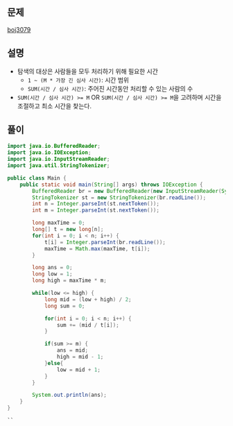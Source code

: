 ## 문제
[boj3079](https://www.acmicpc.net/problem/3079)

## 설명
* 탐색의 대상은 사람들을 모두 처리하기 위해 필요한 시간
  * ```1 ~ (M * 가장 긴 심사 시간)```: 시간 범위
  * ```SUM(시간 / 심사 시간)```: 주어진 시간동안 처리할 수 있는 사람의 수
* ```SUM(시간 / 심사 시간) >= M``` OR ```SUM(시간 / 심사 시간) >= M```을 고려하며 시간을 조절하고 최소 시간을 찾는다.

## 풀이
```java
import java.io.BufferedReader;
import java.io.IOException;
import java.io.InputStreamReader;
import java.util.StringTokenizer;

public class Main {
    public static void main(String[] args) throws IOException {
        BufferedReader br = new BufferedReader(new InputStreamReader(System.in));
        StringTokenizer st = new StringTokenizer(br.readLine());
        int n = Integer.parseInt(st.nextToken());
        int m = Integer.parseInt(st.nextToken());

        long maxTime = 0;
        long[] t = new long[n];
        for(int i = 0; i < n; i++) {
            t[i] = Integer.parseInt(br.readLine());
            maxTime = Math.max(maxTime, t[i]);
        }

        long ans = 0;
        long low = 1;
        long high = maxTime * m;

        while(low <= high) {
            long mid = (low + high) / 2;
            long sum = 0;

            for(int i = 0; i < n; i++) {
                sum += (mid / t[i]);
            }

            if(sum >= m) {
                ans = mid;
                high = mid - 1;
            }else{
                low = mid + 1;
            }
        }

        System.out.println(ans);
    }
}

``
